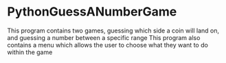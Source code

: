 # PythonGuessANumberGame
This program contains two games, guessing which side a coin will land on, and guessing a number between a specific range
This program also contains a menu which allows the user to choose what they want to do within the game
